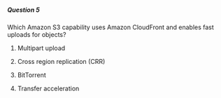 ##### Question 5


Which Amazon S3 capability uses Amazon CloudFront and enables fast uploads for objects?


1. Multipart upload

2. Cross region replication (CRR)

3. BitTorrent

4. Transfer acceleration

